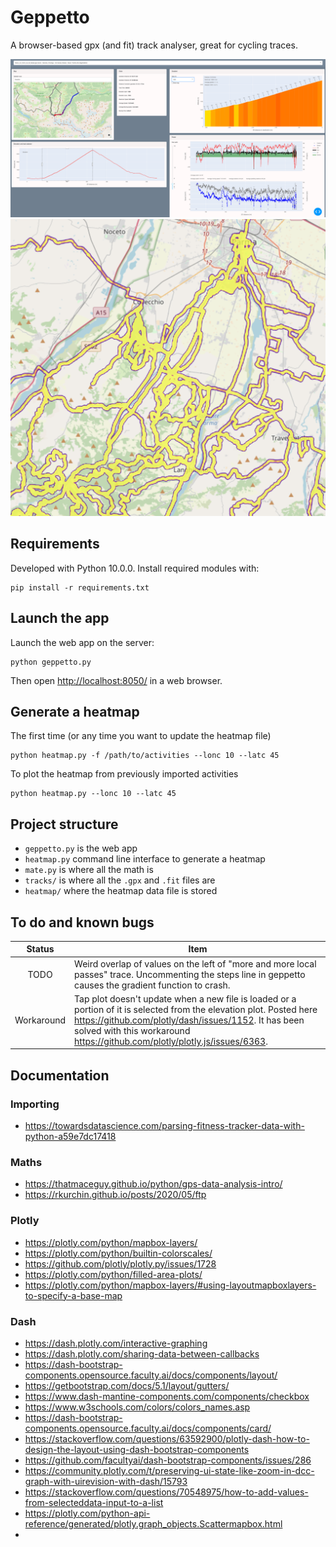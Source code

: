 # Geppetto

A browser-based gpx (and fit) track analyser, great for cycling traces.

<img src="docs/screenshot.png"  width="1000">

<img src="docs/heatmap.png"  width="600">

## Requirements

Developed with Python 10.0.0. Install required modules with:

    pip install -r requirements.txt

## Launch the app

Launch the web app on the server:

    python geppetto.py

Then open [http://localhost:8050/](http://localhost:8050/) in a web browser.

## Generate a heatmap

The first time (or any time you want to update the heatmap file)

    python heatmap.py -f /path/to/activities --lonc 10 --latc 45

To plot the heatmap from previously imported activities

    python heatmap.py --lonc 10 --latc 45

## Project structure

* `geppetto.py` is the web app
* `heatmap.py` command line interface to generate a heatmap
* `mate.py` is where all the math is
* `tracks/` is where all the `.gpx` and `.fit` files are
* `heatmap/` where the heatmap data file is stored

## To do and known bugs

| Status     | Item                                                           |
|:----------:|----------------------------------------------------------------|
| TODO       | Weird overlap of values on the left of "more and more local passes" trace. Uncommenting the steps line in geppetto causes the gradient function to crash. |
| Workaround | Tap plot doesn't update when a new file is loaded or a portion of it is selected from the elevation plot. Posted here https://github.com/plotly/dash/issues/1152. It has been solved with this workaround https://github.com/plotly/plotly.js/issues/6363. |

## Documentation

### Importing

* https://towardsdatascience.com/parsing-fitness-tracker-data-with-python-a59e7dc17418

### Maths

* https://thatmaceguy.github.io/python/gps-data-analysis-intro/
* https://rkurchin.github.io/posts/2020/05/ftp

### Plotly

* https://plotly.com/python/mapbox-layers/
* https://plotly.com/python/builtin-colorscales/
* https://github.com/plotly/plotly.py/issues/1728
* https://plotly.com/python/filled-area-plots/
* https://plotly.com/python/mapbox-layers/#using-layoutmapboxlayers-to-specify-a-base-map

### Dash

* https://dash.plotly.com/interactive-graphing
* https://dash.plotly.com/sharing-data-between-callbacks
* https://dash-bootstrap-components.opensource.faculty.ai/docs/components/layout/
* https://getbootstrap.com/docs/5.1/layout/gutters/
* https://www.dash-mantine-components.com/components/checkbox
* https://www.w3schools.com/colors/colors_names.asp
* https://dash-bootstrap-components.opensource.faculty.ai/docs/components/card/
* https://stackoverflow.com/questions/63592900/plotly-dash-how-to-design-the-layout-using-dash-bootstrap-components
* https://github.com/facultyai/dash-bootstrap-components/issues/286
* https://community.plotly.com/t/preserving-ui-state-like-zoom-in-dcc-graph-with-uirevision-with-dash/15793
* https://stackoverflow.com/questions/70548975/how-to-add-values-from-selecteddata-input-to-a-list
* https://plotly.com/python-api-reference/generated/plotly.graph_objects.Scattermapbox.html
* 